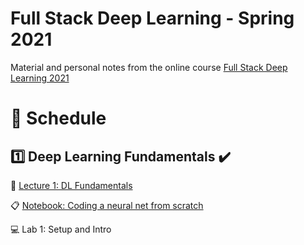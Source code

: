 # Full Stack Deep Learning - Spring 2021 
Material and personal notes from the online course [Full Stack Deep Learning 2021](https://fullstackdeeplearning.com/spring2021/)

# 📅 Schedule

## 1️⃣ Deep Learning Fundamentals ✔️
📖 [Lecture 1: DL Fundamentals](https://github.com/filipafcastro/fullstack_deeplearning_course/tree/main/Lectures/1%20-%20Deep%20Learning%20Fundamentals)

📋 [Notebook: Coding a neural net from scratch](https://github.com/filipafcastro/fullstack_deeplearning_course/blob/main/Lectures/1%20-%20Deep%20Learning%20Fundamentals/neural_network_coding.ipynb)

💻 Lab 1: Setup and Intro


